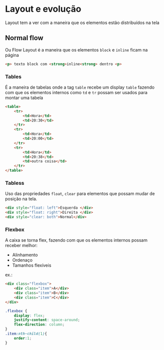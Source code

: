 # Layout e evolução
Layout tem a ver com a maneira que os elementos estão distribuídos na tela

## Normal flow
Ou Flow Layout é a maneira que os elementos `block` e `inline` ficam na página
```html
<p> texto block com <strong>inline<strong> dentro <p>
```

### Tables
É a maneira de tabelas onde a tag `table` recebe um display `table` fazendo com que os elementos internos como `td` e `tr` possam ser usados para montar uma tabela
```html
<table>
    <tr>
        <td>Hora</td>
        <td>20:30</td>
    </tr>
    <tr>
        <td>Hora</td>
        <td>20:00</td>
    </tr>
    <tr>
        <td>Hora</td>
        <td>20:38</td>
        <td>outra coisa</td>
    </tr>
</table>
```

### Tabless
Uso das propriedades `float`, `clear` para elementos que possam mudar de posição na tela.
```html
<div style="float: left">Esquerda </div>
<div style="float: right">Direita </div>
<div style="clear: both">Normal</div>
```

### Flexbox
A caixa se torna flex, fazendo com que os elementos internos possam receber melhor:
- Alinhamento
- Ordenaço
- Tamanhos flexíveis

ex.:
```html
<div class="flexbox">
    <div class="item">A</div>
    <div class="item">B</div>
    <div class="item">C</div>
</div>
```
```css
.flexbox {
    display: flex;
    justify-content: space-around;
    flex-direction: column;
}
.item:nth-child(1){
    order:1;
}